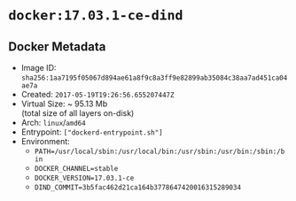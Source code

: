 # `docker:17.03.1-ce-dind`

## Docker Metadata

- Image ID: `sha256:1aa7195f05067d894ae61a8f9c8a3ff9e82899ab35084c38aa7ad451ca04ae7a`
- Created: `2017-05-19T19:26:56.655207447Z`
- Virtual Size: ~ 95.13 Mb  
  (total size of all layers on-disk)
- Arch: `linux`/`amd64`
- Entrypoint: `["dockerd-entrypoint.sh"]`
- Environment:
  - `PATH=/usr/local/sbin:/usr/local/bin:/usr/sbin:/usr/bin:/sbin:/bin`
  - `DOCKER_CHANNEL=stable`
  - `DOCKER_VERSION=17.03.1-ce`
  - `DIND_COMMIT=3b5fac462d21ca164b3778647420016315289034`
